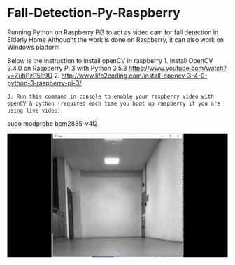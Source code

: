 # Fall-Detection-Py-Raspberry
Running Python on Raspberry Pi3 to act as video cam for fall detection in Elderly Home
Althought the work is done on Raspberry, it can also work on Windows platform

Below is the instruction to install openCV in raspberry
	1. Install OpenCV 3.4.0 on Raspberry Pi 3 with Python 3.5.3
    https://www.youtube.com/watch?v=ZuhPzP5lt9U
	2. http://www.life2coding.com/install-opencv-3-4-0-python-3-raspberry-pi-3/

	3. Run this command in console to enable your raspberry video with openCV & python (required each time you boot up raspberry if you are using live video)
sudo modprobe bcm2835-v4l2

![demo](Fall.gif)
